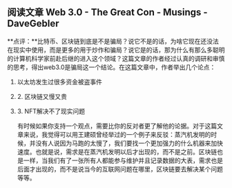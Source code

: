 ## 阅读文章 Web 3.0 - The Great Con - Musings - DaveGebler

**点评：**比特币、区块链到底是不是骗局？说它不是的话，为啥它现在还没法在现实中使用，而是更多的用于炒作和骗局？说它是的话，那为什么有那么多聪明的计算机科学家前赴后继的进入这个领域？这篇文章的作者经过认真的调研和审慎的思考，得出web3.0是骗局这一个结论。在这篇文章中，作者举出几个论点：

1.  以太坊发生过很多资金被盗事件

2.  2\. 区块链又慢又贵

3.  3\. NFT解决不了现实问题

    有时候如果你支持一个观点，需要比你的反对者更了解他的论据。对于这篇文章来说，我觉得可以用王建硕曾经举过的一个例子来反驳：蒸汽机发明的时候，并没有人说因为马跑的太慢了，我们要找一个更加强力的什么机器来加快速度。也就是说，需求是在蒸汽机发明以后才出现的，而不是之前。区块链也是一样，当我们有了一张所有人都能参与维护并且记录数据的大表，需求也是后面才出现的，而不是说当今的互联网问题在哪里，区块链要去解决某个问题等等。
